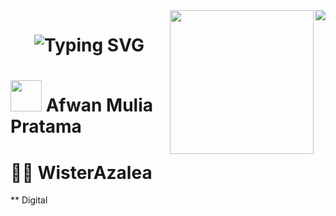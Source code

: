 <img align="right" src="https://visitor-badge.laobi.icu/badge?page_id=Afwann.Afwann" />
<img align='right' src="https://media.giphy.com/media/ieyl9zmCjO4b4t6qoY/giphy.gif" width="230">
<h1 align="center">
    <img src="https://readme-typing-svg.herokuapp.com?font=Tiny5&size=35&duration=3000&color=33FF00&center=true&vCenter=true&random=false&width=700&lines=~%24+echo+'Welcome%2C+Adventurer+!+%E2%9A%94+';~%24+sudo+pacman+-Syu+git-adv;~%24+usr%2Fbin%2Fgit-adv;~%24+%5B+%E2%96%88%E2%96%88%E2%96%88%E2%96%88%E2%96%88%E2%96%88%E2%96%88%E2%96%88%E2%96%88%E2%96%88+%5D+100%25;~%24+'Initiating+Quests%3A+Open+Source+Project';~%24+'Let+the+Adventure+Begin...!+%E2%9A%94'" alt="Typing SVG" /></a>
</h1>
<div align="left">

# <img src="https://i.pinimg.com/originals/9c/6d/a8/9c6da87a758a7e919f54e564d9930bbe.gif" width="50"> Afwan Mulia Pratama 

# 🧙‍♂️ WisterAzalea

** Digital